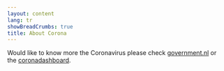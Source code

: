 ```yaml
---
layout: content
lang: tr
showBreadCrumbs: true
title: About Corona
---
```




Would like to know more the Coronavirus please check [government.nl](https://www.government.nl/) or the [coronadashboard](https://coronadashboard.rijksoverheid.nl).
